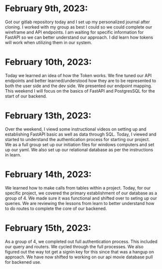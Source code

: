 # **February 9th, 2023:**
 Got our gitlab repository today and I set up my personalized journal after cloning. I worked with my group as best I could so we could complete our wireframe and API endpoints. I am waiting for specific information for FastAPI so we can better understand our approach. I did learn how tokens will work when utilizing them in our system.

# **February 10th, 2023:**
Today we learned an idea of how the Token works. We fine tuned our API endpoints and better learned/understood how they are to be represented to both the user side and the dev side. We presented our endpoint mapping. This weekend I will focus on the basics of FastAPI and PostgresSQL for the start of our backend.

# **February 13th, 2023:**
Over the weekend, I viewd some instructional videos on setting up and establishing FastAPI basic as well as data through SQL. Today, I viewed and started to understand the authentication process for starting our project. We as a full group set up our initiation files for windows computers and set up our yaml. We also set up our relational database as per the instructions in learn.

# **February 14th, 2023:**
We learned how to make calls from tables within a project. Today, for our specific project, we covered the primary establishment of our database as a group of 4. We made sure it was functional and shifted over to seting up our queries. We are reviewing the lessons from learn to better understand how to do routes to complete the core of our backened.

# **February 15th, 2023:**
As a group of 4, we completed out full authentication process. This included our query and routers. We cycled through the full processes. We also figured out the way tot get a signin key for this since that was a hangup on approach. We have now shifted to working on our api movie database pull for backened use.
